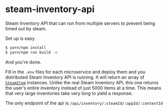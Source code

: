 # steam-inventory-api
Steam Inventory API that can run from multiple servers to prevent being timed out by steam.

Set up is easy

```bash
$ yarn/npm install
$ yarn/npm run build -e
```
And you're done.

Fill in the `.env` files for each microservice and deploy them and you distributed Steam Inventory API is running. It will return an array of [`SteamItem`](src/core/SteamItem.js) instances. Unlike the real Steam Inventory API, this one returns the user's entire inventory instead of just 5000 items at a time. This means that very large inventories take very long to yield a response.

The only endpoint of the api is `/api/inventory/:steamId/:appId/:contextId`
